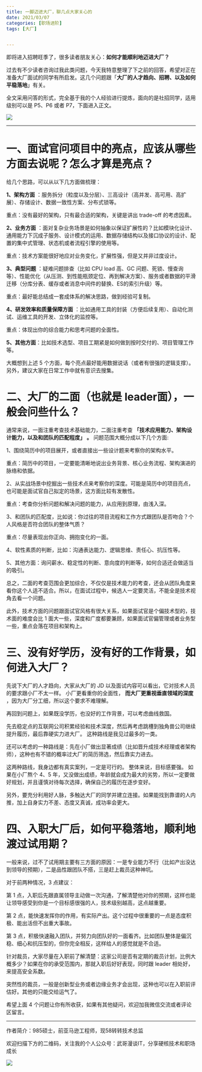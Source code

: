 ```yaml
---
title: 一脚迈进大厂，聊几点大家关心的
date: 2021/03/07
categories: [职场进阶]
tags: [大厂]


---
```


即将进入招聘旺季了，很多读者朋友关心：**如何才能顺利地迈进大厂？**

过去有不少读者咨询过我此类问题，今天我特意整理了下之前的回答，希望对正在准备大厂面试的同学有所启发。这几个问题跟「**大厂的人才趋向、招聘、以及如何平稳落地**」有关。

<!-- more -->

全文采用问答的形式，完全基于我的个人经验进行提炼，面向的是社招同学，适用级别可以是 P5、P6 或者 P7，下面进入正文。

![](https://oscimg.oschina.net/oscnet/d6f0b9b8-7bb2-46d2-911e-7a7bdff0f0ba.jpg)

---

# 一、面试官问项目中的亮点，应该从哪些方面去说呢？怎么才算是亮点？

给几个思路，可以从以下几方面做梳理：  

**1、架构方面** ：服务拆分（粒度以及分层）、三高设计（高并发、高可用、高扩展）、存储设计、数据一致性方案、分布式锁等。

重点：没有最好的架构，只有最合适的架构，关键是讲出 trade-off 的考虑因素。

**2、业务方面** ：面对复杂业务场景是如何抽象以保证扩展性的？比如模块化设计、通用能力下沉成子服务、设计模式的运用、数据存储结构以及接口协议的设计、配置的集中式管理、状态机或者流程引擎的使用等。

重点：技术方案能很好地应对业务变化，扩展性强，但是又并非过度设计。

**3、典型问题** ：疑难问题排查（比如 CPU load 高、GC 问题、死锁、慢查询等）、性能优化（从压测、到性能瓶颈定位、再到解决方案）、服务或者数据的平滑迁移（分库分表、缓存或者消息中间件的替换、ES的索引升级）等。

重点：最好能总结成一套成体系的解决思路，做到经验可复制。

**4、研发效率和质量保障方面** ：比如通用工具的封装（方便后续复用）、自动化测试、运维工具的开发、立体化的监控等。

重点：体现出你的综合能力和思考问题的全面性。

**5、其他方面**：比如技术选型、项目工期紧是如何做到按时交付的、项目管理工作等。

大概想到上述 5 个方面，每个亮点最好能用数据说话（或者有很强的逻辑支撑）。另外，建议大家在日常工作中就有意识去搜集。

# 二、大厂的二面（也就是 leader面），一般会问些什么？

通常来说，一面注重考查技术基础能力，二面注重考查 **「技术应用能力、架构设计能力，以及和团队的匹配程度」** **。** 问题范围大概分成以下几个方面:

1、围绕简历中的项目展开，或者直接出一些设计题来考察你的架构水平。

重点：简历中的项目，一定要能清晰地说出业务背景、核心业务流程、架构演进的脉络和依据。

2、从实战场景中挖掘出一些技术点来考察你的深度。可能是简历中的项目亮点，也可能是面试官自己拟定的场景，这方面比较有发散性。

重点：考查你分析问题和解决问题的能力，从应用到原理，由浅入深。

3、和团队的匹配度，比如说：你过往的项目流程和工作方式跟团队是否吻合？个人风格是否符合团队的整体气质？  

重点：尽量表现出你正向、拥抱变化的一面。

4、软性素质的判断，比如：沟通表达能力、逻辑思维、责任心、抗压性等。

5、其他方面：询问薪水、稳定性的判断、意向度的判断等，如何合适还会做适当的吸引。

总之，二面的考查范围会更加综合，不仅仅是技术能力的考查，还会从团队角度来看你这个人适不适合。所以，在面试过程中，候选人一定要灵活，不能全是技术视角去看一个问题。

此外，技术方面的问题跟面试官风格有很大关系，如果面试官是个偏技术型的，技术面的难度会比 1 面大一些，深度和广度都要兼顾，如果面试官偏管理或者业务型一些，重点会落在项目和架构上。

# 三、没有好学历，没有好的工作背景，如何进入大厂？

先说下大厂的人才趋向，大家从大厂的 JD 以及面试内容可以看出，它对技术人员的要求跟小厂不太一样。 小厂更看重你的全面性， **而大厂更重视垂直领域的深度** ，因为大厂分工细，所以这个要求不难理解。

再回到问题上，如果既没学历，也没好的工作背景，可以考虑曲线救国。

先去稳定点的互联网公司积累经验和技术深度，然后再考虑跳槽到独角兽公司继续提升履历，最后靠硬实力进大厂。 这种路线是我见过最多的一类。

还可以考虑的一种路线是：先在小厂做出显著成绩（比如晋升成技术经理或者架构师），这种也有不错的概率过大厂的简历筛选，然后靠实力进去。

这两种路线，我身边都有真实案列，一定是可行的。 整体来说，目标感要强。 如果在小厂熬个 4、5 年，又没做出成绩，年龄就会成为最大的劣势，所以一定要做好规划，并且谨慎对待每次选择，确保自己的履历在逐步变好。

另外，要充分利用好人脉，多触达大厂的同学并建立连接。如果能找到靠谱的人内推，加上自身实力不差、态度又真诚，成功率会更大。  

# 四、入职大厂后，如何平稳落地，顺利地渡过试用期？

一般来说，过不了试用期主要有三方面的原因：一是专业能力不行（比如产出没达到领导的预期），二是品性跟团队不搭，三是赶上裁员这种神坑。

对于前两种情况，3 点建议：  

第 1 点，入职后先跟直属领导主动做一次沟通，了解清楚他对你的预期，这样也能让领导感受到你是一个目标感很强的人，技术级别越高，这点越重要。

第 2 点，能快速发挥你的作用，有实际产出。这个过程中很重要的一点是态度积极、能出活但不出重大事故。  

第 3 点，积极快速融入团队，并努力向团队好的一面看齐。比如团队整体是偏沉稳、细心和抗压型的，但你完全相反，这样给人的感觉就是不合适。

针对裁员，大家尽量在入职前了解清楚：这家公司是否有定期的裁员计划，比例大概多少？如果在你的承受范围内，那就入职后好好表现，同时跟 leader 相处好，来提高安全系数。  

突然性的裁员，一般是创新型业务或者边缘业务才会出现，这种也可以在入职前评估好。其他的只能交给运气了。

希望上面 4 个问题让你有所收获，如果有其他疑问，欢迎加我微信交流或者评论区留言。



---

作者简介：985硕士，前亚马逊工程师，现58转转技术总监

欢迎扫描下方的二维码，关注我的个人公众号：武哥漫谈IT，分享硬核技术和职场成长

![](https://img-blog.csdnimg.cn/20201107215432925.jpg)